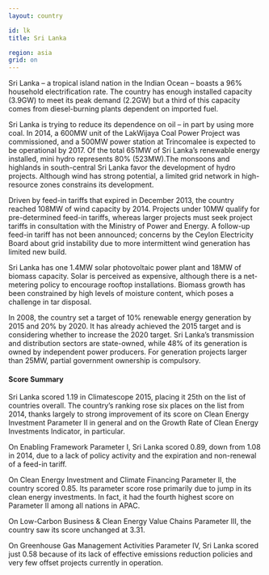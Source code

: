 ```yaml
---
layout: country

id: lk
title: Sri Lanka

region: asia
grid: on
---
```

 Sri Lanka – a tropical island nation in the Indian Ocean – boasts a 96% household electrification rate. The country has enough installed capacity (3.9GW) to meet its peak demand (2.2GW) but a third of this capacity comes from diesel-burning plants dependent on imported fuel. 
 
Sri Lanka is trying to reduce its dependence on oil – in part by using more coal. In 2014, a 600MW unit of the LakWijaya Coal Power Project was commissioned, and a 500MW power station at Trincomalee is expected to be operational by 2017.
Of the total 651MW of Sri Lanka’s renewable energy installed, mini hydro represents 80% (523MW).The monsoons and highlands in south-central Sri Lanka favor the development of hydro projects. Although wind has strong potential, a limited grid network in high-resource zones constrains its development.

Driven by feed-in tariffs that expired in December 2013, the country reached 108MW of wind capacity by 2014. Projects under 10MW qualify for pre-determined feed-in tariffs, whereas larger projects must seek project tariffs in consultation with the Ministry of Power and Energy. A follow-up feed-in tariff has not been announced; concerns by the Ceylon Electricity Board about grid instability due to more intermittent wind generation has limited new build. 

Sri Lanka has one 1.4MW solar photovoltaic power plant and 18MW of biomass capacity. Solar is perceived as expensive, although there is a net-metering policy to encourage rooftop installations. Biomass growth has been constrained by high levels of moisture content, which poses a challenge in tar disposal.

In 2008, the country set a target of 10% renewable energy generation by 2015 and 20% by 2020. It has already achieved the 2015 target and is considering whether to increase the 2020 target.
Sri Lanka’s transmission and distribution sectors are state-owned, while 48% of its generation is owned by independent power producers. For generation projects larger than 25MW, partial government ownership is compulsory.

#### Score Summary

Sri Lanka scored 1.19 in Climatescope 2015, placing it 25th on the list of countries overall.  The country’s ranking rose six places on the list from 2014, thanks largely to strong improvement of its score on Clean Energy Investment Parameter II in general and on the Growth Rate of Clean Energy Investments Indicator, in particular.

On Enabling Framework Parameter I, Sri Lanka scored 0.89, down from 1.08 in 2014, due to a lack of policy activity and the expiration and non-renewal of a feed-in tariff.

On Clean Energy Investment and Climate Financing Parameter II, the country scored 0.85.  Its parameter score rose primarily due to jump in its clean energy investments. In fact, it had the fourth highest score on Parameter II among all nations in APAC.  

On Low-Carbon Business & Clean Energy Value Chains Parameter III, the country saw its score unchanged at 3.31. 

On Greenhouse Gas Management Activities Parameter IV, Sri Lanka scored just 0.58 because of its lack of effective emissions reduction policies and very few offset projects currently in operation.

